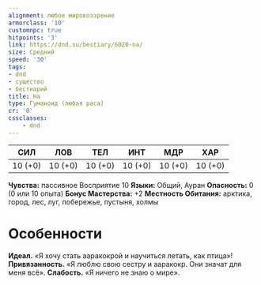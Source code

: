 ```yaml
---
alignment: любое мировоззрение
armorclass: '10'
customnpc: true
hitpoints: '3'
link: https://dnd.su/bestiary/6020-na/
size: Средний
speed: '30'
tags:
- dnd
- существо
- бестиарий
title: На
type: Гуманоид (любая раса)
cr: '0'
cssclasses:
    - dnd
---
```



| СИЛ | ЛОВ | ТЕЛ | ИНТ | МДР | ХАР |
|---|---|---|---|---|---|
| 10 (+0) | 10 (+0) | 10 (+0) | 10 (+0) | 10 (+0) | 10 (+0) |
**Чувства:** пассивное Восприятие 10
**Языки:** Общий, Ауран
**Опасность:** 0 (0 или 10 опыта)
**Бонус Мастерства:** +2
**Местность Обитания:** арктика, город, лес, луг, побережье, пустыня, холмы


# Особенности
**Идеал.** «Я хочу стать ааракокрой и научиться летать, как птица»!
**Привязанность.** «Я люблю свою сестру и ааракокр. Они значат для меня всё».
**Слабость.** «Я ничего не знаю о мире».
